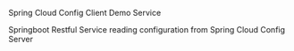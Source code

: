 Spring Cloud Config Client Demo Service

Springboot Restful Service reading configuration from Spring Cloud Config Server